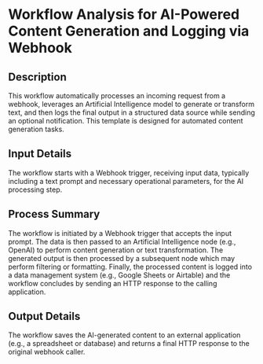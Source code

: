 # Workflow Analysis for AI-Powered Content Generation and Logging via Webhook

## Description
This workflow automatically processes an incoming request from a webhook, leverages an Artificial Intelligence model to generate or transform text, and then logs the final output in a structured data source while sending an optional notification. This template is designed for automated content generation tasks.

## Input Details
The workflow starts with a Webhook trigger, receiving input data, typically including a text prompt and necessary operational parameters, for the AI processing step.

## Process Summary
The workflow is initiated by a Webhook trigger that accepts the input prompt. The data is then passed to an Artificial Intelligence node (e.g., OpenAI) to perform content generation or text transformation. The generated output is then processed by a subsequent node which may perform filtering or formatting. Finally, the processed content is logged into a data management system (e.g., Google Sheets or Airtable) and the workflow concludes by sending an HTTP response to the calling application.

## Output Details
The workflow saves the AI-generated content to an external application (e.g., a spreadsheet or database) and returns a final HTTP response to the original webhook caller.
